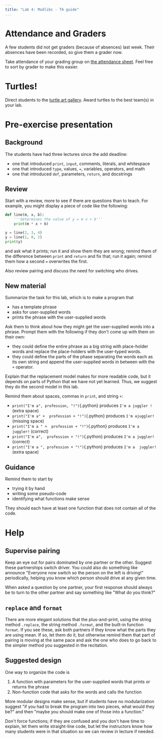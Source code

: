 ```yaml
---
title: "Lab 4: Madlibs - TA guide"
...
```



# Attendance and Graders

A few students did not get graders (because of absences) last week. Their absences have been recorded, so give them a grader now.

Take attendance of your grading group on [the attendance sheet](https://docs.google.com/spreadsheets/d/1UuUuZTS7-yDkRXduWxCd2Lt0KKK327_H1b6NrJwbXLQ/edit#gid=1857324251).
Feel free to sort by grader to make this easier.


# Turtles!

Direct students to the [turtle art gallery](http://cs1110.cs.virginia.edu/turtleart/).
Award turtles to the best team(s) in your lab.

# Pre-exercise presentation

## Background

The students have had three lectures since the add deadline:

-   one that introduced `print`, `input`, comments, literals, and whitespace
-   one that introduced `type`, values, `=`, variables, operators, and math
-   one that introduced `def`, parameters, `return`, and docstrings

## Review

Start with a review, more to see if there are questions than to teach.
For example, you might display a piece of code like the following:

````python
def line(m, x, b):
    '''determines the value of y = m x + b'''
    print(m * x + b)

y = line(2, 3, 4)
y = line(1, 0, 2)
print(y)
````

and ask what it prints; run it and show them they are wrong; remind them of the difference between `print` and `return` and fix that; run it again; remind them how a second `=` overwrites the first.

Also review pairing and discuss the need for switching who drives.

## New material

Summarize the task for this lab, which is to make a program that 

- has a template phrase
- asks for user-supplied words
- prints the phrase with the user-supplied words

Ask them to think about how they might get the user-supplied words into a phrase.
Prompt them with the following if they don't come up with them on their own:

- they could define the entire phrase as a big string with place-holder words and replace the place-holders with the user-typed words.
- they could define the parts of the phase separating the words each as its own string and append the user-supplied words in between with the `+` operator.

Explain that the replacement model makes for more readable code,
but it depends on parts of Python that we have not yet learned.
Thus, we suggest they do the second model in this lab.

Remind them about spaces, commas in `print`, and string `+`:

- `print("I'm a", profession, "!")`{.python} produces `I'm a juggler !` (extra space)
- `print("I'm a" +  profession + "!")`{.python} produces `I'm ajuggler!` (missing space)
- `print("I'm a " +  profession + "!")`{.python} produces `I'm a juggler!` (correct)
- `print("I'm a",  profession + "!")`{.python} produces `I'm a juggler!` (correct)
- `print("I'm a ", profession + "!")`{.python} produces `I'm a  juggler!` (extra space)

## Guidance

Remind them to start by

-   trying it by hand
-   writing some pseudo-code
-   identifying what functions make sense

They should each have at least one function that does not contain all of the code.

# Help

## Supervise pairing

Keep an eye out for pairs dominated by one partner or the other.
Suggest these partnerships switch driver.
You could also do something like announce "Everyone now switch so the person on the left is driving!" periodically, helping you know which person should drive at any given time.

When asked a question by one partner, your first response should always be to turn to the other partner and say something like "What do you think?"

## `replace` and `format`

There are more elegant solutions that the plus-and-print, using the string method `.replace`, the string method `.format`, and the built-in function `format`.
If you see these, ask both partners if they know what the parts they are using mean.
If so, let them do it, but otherwise remind them that part of pairing is moving at the same pace and ask the one who does to go back to the simpler method you suggested in the recitation.

## Suggested design

One way to organize the code is

1.  A function with parameters for the user-supplied words that prints or returns the phrase
1.  Non-function code that asks for the words and calls the function

More modular designs make sense, but if students have no modularization suggest "if you had to break the program into two pieces, what would they be?" and then "maybe you should make one of those into a function."

Don't force functions; if they are confused and you don't have time to explain, let them write straight-line code, but let the instructors know how many students were in that situation so we can review in lecture if needed.

